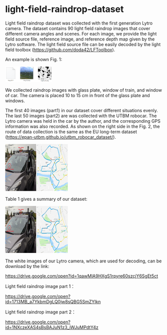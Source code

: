 # light-field-raindrop-dataset

Light field raindrop dataset was collected with the first generation Lytro camera.
The dataset contains 90 light field raindrop images that cover different camera angles and scenes.
For each image, we provide the light field source file, reference image, and reference depth map given by the Lytro software.
The light field source file can be easily decoded by the light field toolbox (https://github.com/doda42/LFToolbox).

An example is shown Fig. 1:

<img src="https://github.com/cavayangtao/light-field-raindrop-dataset/blob/master/example.png" width="150" height="50" alt="Figure 1"/>

We collected raindrop images with glass plate, window of train, and window of car.
The camera is placed 10 to 15 cm in front of the glass plate and windows.

The first 40 images (part1) in our dataset cover different situations evenly. 
The last 50 images (part2) are was collected with the UTBM robocar. The Lytro camera was held in the car by the author, and the corresponding GPS information was also recorded. As shown on the right side in the Fig. 2, the route of data collection is the same as the 
EU long-term dataset (https://epan-utbm.github.io/utbm_robocar_dataset/).

<img src="https://github.com/cavayangtao/light-field-raindrop-dataset/blob/master/fig13.jpg" width="200" height="150" alt="Figure 2"/>

Table 1 gives a summary of our dataset:

<img src="https://github.com/cavayangtao/light-field-raindrop-dataset/blob/master/fig13.jpg" width="200" height="150" alt="Table 1"/>

The white images of our Lytro camera, which are used for decoding, can be download by the link:

https://drive.google.com/open?id=1qawMlA9HXgS1rpyre60szcjY6SgEt5ct

Light field raindrop image part 1：

https://drive.google.com/open?id=1713MB_a7YkbmDgLQ0jw8sQBG5SmZYlkn

Light field raindrop image part 2：

https://drive.google.com/open?id=1NXczeXAS4sBsBAJuN1z3_iWJuMPdtY4z



